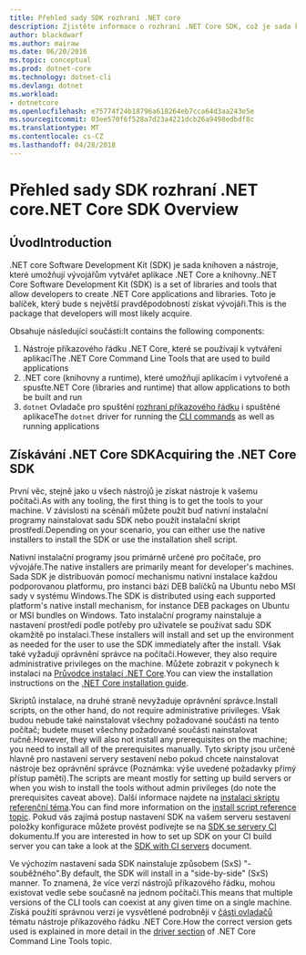 ```yaml
---
title: Přehled sady SDK rozhraní .NET core
description: Zjistěte informace o rozhraní .NET Core SDK, což je sada knihoven a nástroje pro vytváření projektů .NET Core.
author: blackdwarf
ms.author: mairaw
ms.date: 06/20/2016
ms.topic: conceptual
ms.prod: dotnet-core
ms.technology: dotnet-cli
ms.devlang: dotnet
ms.workload:
- dotnetcore
ms.openlocfilehash: e75774f24b18796a618264eb7cca64d3aa243e5e
ms.sourcegitcommit: 03ee570f6f528a7d23a4221dcb26a9498edbdf8c
ms.translationtype: MT
ms.contentlocale: cs-CZ
ms.lasthandoff: 04/28/2018
---
```

# <a name="net-core-sdk-overview"></a><span data-ttu-id="50820-103">Přehled sady SDK rozhraní .NET core</span><span class="sxs-lookup"><span data-stu-id="50820-103">.NET Core SDK Overview</span></span> 

## <a name="introduction"></a><span data-ttu-id="50820-104">Úvod</span><span class="sxs-lookup"><span data-stu-id="50820-104">Introduction</span></span>
<span data-ttu-id="50820-105">.NET core Software Development Kit (SDK) je sada knihoven a nástroje, které umožňují vývojářům vytvářet aplikace .NET Core a knihovny.</span><span class="sxs-lookup"><span data-stu-id="50820-105">.NET Core Software Development Kit (SDK) is a set of libraries and tools that allow developers to create .NET Core applications and libraries.</span></span> <span data-ttu-id="50820-106">Toto je balíček, který bude s největší pravděpodobností získat vývojáři.</span><span class="sxs-lookup"><span data-stu-id="50820-106">This is the package that developers will most likely acquire.</span></span> 

<span data-ttu-id="50820-107">Obsahuje následující součásti:</span><span class="sxs-lookup"><span data-stu-id="50820-107">It contains the following components:</span></span>

1. <span data-ttu-id="50820-108">Nástroje příkazového řádku .NET Core, které se používají k vytváření aplikací</span><span class="sxs-lookup"><span data-stu-id="50820-108">The .NET Core Command Line Tools that are used to build applications</span></span>
2. <span data-ttu-id="50820-109">.NET core (knihovny a runtime), které umožňují aplikacím i vytvořené a spusťte</span><span class="sxs-lookup"><span data-stu-id="50820-109">.NET Core (libraries and runtime) that allow applications to both be built and run</span></span>
3. <span data-ttu-id="50820-110">`dotnet` Ovladače pro spuštění [rozhraní příkazového řádku](tools/index.md) i spuštěné aplikace</span><span class="sxs-lookup"><span data-stu-id="50820-110">The `dotnet` driver for running the [CLI commands](tools/index.md) as well as running applications</span></span>


## <a name="acquiring-the-net-core-sdk"></a><span data-ttu-id="50820-111">Získávání .NET Core SDK</span><span class="sxs-lookup"><span data-stu-id="50820-111">Acquiring the .NET Core SDK</span></span>
<span data-ttu-id="50820-112">První věc, stejně jako u všech nástrojů je získat nástroje k vašemu počítači.</span><span class="sxs-lookup"><span data-stu-id="50820-112">As with any tooling, the first thing is to get the tools to your machine.</span></span> <span data-ttu-id="50820-113">V závislosti na scénáři můžete použít buď nativní instalační programy nainstalovat sadu SDK nebo použít instalační skript prostředí.</span><span class="sxs-lookup"><span data-stu-id="50820-113">Depending on your scenario, you can either use the native installers to install the SDK or use the installation shell script.</span></span>

<span data-ttu-id="50820-114">Nativní instalační programy jsou primárně určené pro počítače, pro vývojáře.</span><span class="sxs-lookup"><span data-stu-id="50820-114">The native installers are primarily meant for developer's machines.</span></span> <span data-ttu-id="50820-115">Sada SDK je distribuován pomocí mechanismu nativní instalace každou podporovanou platformu, pro instanci bázi DEB balíčků na Ubuntu nebo MSI sady v systému Windows.</span><span class="sxs-lookup"><span data-stu-id="50820-115">The SDK is distributed using each supported platform's native install mechanism, for instance DEB packages on Ubuntu or MSI bundles on Windows.</span></span> <span data-ttu-id="50820-116">Tato instalační programy nainstaluje a nastavení prostředí podle potřeby pro uživatele se používat sadu SDK okamžitě po instalaci.</span><span class="sxs-lookup"><span data-stu-id="50820-116">These installers will install and set up the environment as needed for the user to use the SDK immediately after the install.</span></span> <span data-ttu-id="50820-117">Však také vyžadují oprávnění správce na počítači.</span><span class="sxs-lookup"><span data-stu-id="50820-117">However, they also require administrative privileges on the machine.</span></span> <span data-ttu-id="50820-118">Můžete zobrazit v pokynech k instalaci na [Průvodce instalací .NET Core](https://aka.ms/dotnetcoregs).</span><span class="sxs-lookup"><span data-stu-id="50820-118">You can view the installation instructions on the [.NET Core installation guide](https://aka.ms/dotnetcoregs).</span></span>

<span data-ttu-id="50820-119">Skriptů instalace, na druhé straně nevyžaduje oprávnění správce.</span><span class="sxs-lookup"><span data-stu-id="50820-119">Install scripts, on the other hand, do not require administrative privileges.</span></span> <span data-ttu-id="50820-120">Však budou nebude také nainstalovat všechny požadované součásti na tento počítač; budete muset všechny požadované součásti nainstalovat ručně.</span><span class="sxs-lookup"><span data-stu-id="50820-120">However, they will also not install any prerequisites on the machine; you need to install all of the prerequisites manually.</span></span> <span data-ttu-id="50820-121">Tyto skripty jsou určené hlavně pro nastavení servery sestavení nebo pokud chcete nainstalovat nástroje bez oprávnění správce (Poznámka: výše uvedené požadavky přímý přístup paměti).</span><span class="sxs-lookup"><span data-stu-id="50820-121">The scripts are meant mostly for setting up build servers or when you wish to install the tools without admin privileges (do note the prerequisites caveat above).</span></span> <span data-ttu-id="50820-122">Další informace najdete na [instalaci skriptu referenční téma](tools/dotnet-install-script.md).</span><span class="sxs-lookup"><span data-stu-id="50820-122">You can find more information on the [install script reference topic](tools/dotnet-install-script.md).</span></span> <span data-ttu-id="50820-123">Pokud vás zajímá postup nastavení SDK na vašem serveru sestavení položky konfigurace můžete provést podívejte se na [SDK se servery CI](tools/using-ci-with-cli.md) dokumentu.</span><span class="sxs-lookup"><span data-stu-id="50820-123">If you are interested in how to set up SDK on your CI build server you can take a look at the [SDK with CI servers](tools/using-ci-with-cli.md) document.</span></span> 

<span data-ttu-id="50820-124">Ve výchozím nastavení sada SDK nainstaluje způsobem (SxS) "-souběžného".</span><span class="sxs-lookup"><span data-stu-id="50820-124">By default, the SDK will install in a "side-by-side" (SxS) manner.</span></span> <span data-ttu-id="50820-125">To znamená, že více verzí nástrojů příkazového řádku, mohou existovat vedle sebe současně na jednom počítači.</span><span class="sxs-lookup"><span data-stu-id="50820-125">This means that multiple versions of the CLI tools can coexist at any given time on a single machine.</span></span> <span data-ttu-id="50820-126">Získá použití správnou verzi je vysvětlené podrobněji v [části ovladačů](tools/index.md#driver) tématu nástroje příkazového řádku .NET Core.</span><span class="sxs-lookup"><span data-stu-id="50820-126">How the correct version gets used is explained in more detail in the [driver section](tools/index.md#driver) of .NET Core Command Line Tools topic.</span></span>
